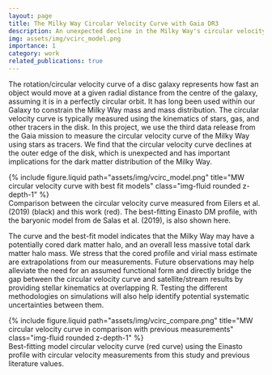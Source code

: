 ```yaml
---
layout: page
title: The Milky Way Circular Velocity Curve with Gaia DR3
description: An unexpected decline in the Milky Way's circular velocity curve at the outer edge of the disk
img: assets/img/vcirc_model.png
importance: 1
category: work
related_publications: true
---
```


The rotation/circular velocity curve of a disc galaxy represents how fast an object would move at a given radial distance from the centre of the galaxy, assuming it is in a perfectly circular orbit. 
It has long been used within our Galaxy to constrain the Milky Way mass and mass distribution. 
The circular velocity curve is typically measured using the kinematics of stars, gas, and other tracers in the disk. 
In this project, we use the third data release from the Gaia mission to measure the circular velocity curve of the Milky Way using stars as tracers. 
We find that the circular velocity curve declines at the outer edge of the disk, which is unexpected and has important implications for the dark matter distribution of the Milky Way.

<div class="row">
    <div class="col-sm mt-3 mt-md-0">
        {% include figure.liquid path="assets/img/vcirc_model.png" title="MW circular velocity curve with best fit models" class="img-fluid rounded z-depth-1" %}
    </div>
</div>
<div class="caption">
    Comparison between the circular velocity curve measured from Eilers et al. (2019) (black) and this work (red). The best-fitting Einasto DM profile, with the baryonic model from de Salas et al. (2019), is also shown here.
</div>

The curve and the best-fit model indicates that the Milky Way may have a potentially cored dark matter halo, and an overall less massive total dark matter halo mass.
We stress that the cored profile and virial mass estimate are extrapolations from our measurements.
Future observations may help alleviate the need for an assumed functional form and directly bridge the gap between the circular velocity curve and satellite/stream results by providing stellar kinematics at overlapping R. 
Testing the different methodologies on simulations will also help identify potential systematic uncertainties between them.

<div class="row">
    <div class="col-sm mt-3 mt-md-0">
        {% include figure.liquid path="assets/img/vcirc_compare.png" title="MW circular velocity curve in comparison with previous measurements" class="img-fluid rounded z-depth-1" %}
    </div>
</div>
<div class="caption">
    Best-fitting model circular velocity curve (red curve) using the Einasto profile with circular velocity measurements from this study and previous literature values.
</div>
